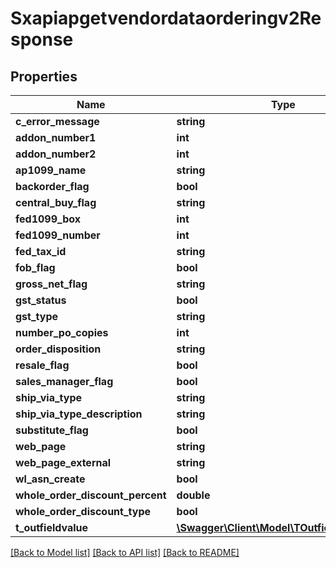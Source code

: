 # Sxapiapgetvendordataorderingv2Response

## Properties
Name | Type | Description | Notes
------------ | ------------- | ------------- | -------------
**c_error_message** | **string** |  | [optional] 
**addon_number1** | **int** |  | [optional] 
**addon_number2** | **int** |  | [optional] 
**ap1099_name** | **string** |  | [optional] 
**backorder_flag** | **bool** |  | [optional] 
**central_buy_flag** | **string** |  | [optional] 
**fed1099_box** | **int** |  | [optional] 
**fed1099_number** | **int** |  | [optional] 
**fed_tax_id** | **string** |  | [optional] 
**fob_flag** | **bool** |  | [optional] 
**gross_net_flag** | **string** |  | [optional] 
**gst_status** | **bool** |  | [optional] 
**gst_type** | **string** |  | [optional] 
**number_po_copies** | **int** |  | [optional] 
**order_disposition** | **string** |  | [optional] 
**resale_flag** | **bool** |  | [optional] 
**sales_manager_flag** | **bool** |  | [optional] 
**ship_via_type** | **string** |  | [optional] 
**ship_via_type_description** | **string** |  | [optional] 
**substitute_flag** | **bool** |  | [optional] 
**web_page** | **string** |  | [optional] 
**web_page_external** | **string** |  | [optional] 
**wl_asn_create** | **bool** |  | [optional] 
**whole_order_discount_percent** | **double** |  | [optional] 
**whole_order_discount_type** | **bool** |  | [optional] 
**t_outfieldvalue** | [**\Swagger\Client\Model\TOutfieldvalueResp**](TOutfieldvalueResp.md) |  | [optional] 

[[Back to Model list]](../README.md#documentation-for-models) [[Back to API list]](../README.md#documentation-for-api-endpoints) [[Back to README]](../README.md)



